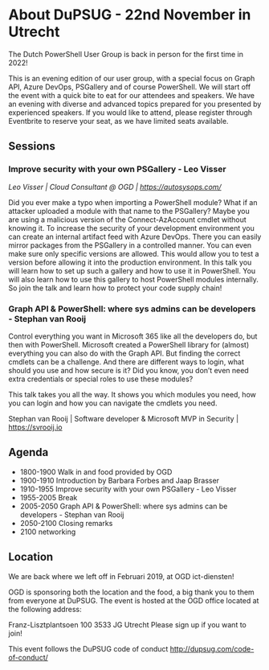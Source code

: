 # About DuPSUG - 22nd November in Utrecht

The Dutch PowerShell User Group is back in person for the first time in 2022!

This is an evening edition of our user group, with a special focus on Graph API, Azure DevOps, PSGallery and of course PowerShell. We will start off the event with a quick bite to eat for our attendees and speakers. We have an evening with diverse and advanced topics prepared for you presented by experienced speakers. If you would like to attend, please register through Eventbrite to reserve your seat, as we have limited seats available.

## Sessions

### Improve security with your own PSGallery - Leo Visser

*Leo Visser | Cloud Consultant @ OGD | https://autosysops.com/*

Did you ever make a typo when importing a PowerShell module? What if an attacker uploaded a module with that name to the PSGallery? Maybe you are using a malicious version of the Connect-AzAccount cmdlet without knowing it. To increase the security of your development environment you can create an internal artifact feed with Azure DevOps. There you can easily mirror packages from the PSGallery in a controlled manner. You can even make sure only specific versions are allowed. This would allow you to test a version before allowing it into the production environment. In this talk you will learn how to set up such a gallery and how to use it in PowerShell. You will also learn how to use this gallery to host PowerShell modules internally. So join the talk and learn how to protect your code supply chain!

### Graph API & PowerShell: where sys admins can be developers - Stephan van Rooij

Control everything you want in Microsoft 365 like all the developers do, but then with PowerShell. Microsoft created a PowerShell library for (almost) everything you can also do with the Graph API. But finding the correct cmdlets can be a challenge. And there are different ways to login, what should you use and how secure is it? Did you know, you don’t even need extra credentials or special roles to use these modules?

This talk takes you all the way. It shows you which modules you need, how you can login and how you can navigate the cmdlets you need.

Stephan van Rooij | Software developer & Microsoft MVP in Security | https://svrooij.io

## Agenda

* 1800-1900 Walk in and food provided by OGD
* 1900-1910 Introduction by Barbara Forbes and Jaap Brasser
* 1910-1955 Improve security with your own PSGallery - Leo Visser
* 1955-2005 Break
* 2005-2050 Graph API & PowerShell: where sys admins can be developers - Stephan van Rooij
* 2050-2100 Closing remarks
* 2100 networking

## Location

We are back where we left off in Februari 2019, at OGD ict-diensten!

OGD is sponsoring both the location and the food, a big thank you to them from everyone at DuPSUG. The event is hosted at the OGD office located at the following address:

Franz-Lisztplantsoen 100
3533 JG Utrecht
P﻿lease sign up if you want to join!

T﻿his event follows the DuPSUG code of conduct http://dupsug.com/code-of-conduct/